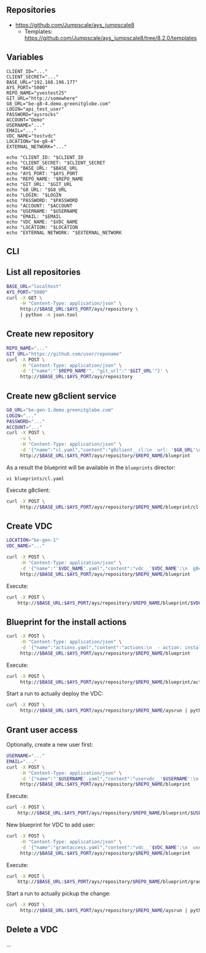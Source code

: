 
## Repositories

- https://github.com/Jumpscale/ays_jumpscale8
  - Templates: https://github.com/Jumpscale/ays_jumpscale8/tree/8.2.0/templates


## Variables

```
CLIENT_ID="..."
CLIENT_SECRET="..."
BASE_URL="192.168.196.177"
AYS_PORT="5000"
REPO_NAME="yvestest25"
GIT_URL="http://somewhere"
G8_URL="be-g8-4.demo.greenitglobe.com"
LOGIN="api_test_user"
PASSWORD="aysrocks"
ACCOUNT="Demo"
USERNAME="..."
EMAIL="..."
VDC_NAME="testvdc"
LOCATION="be-g8-4"
EXTERNAL_NETWORK="..."

echo "CLIENT_ID: "$CLIENT_ID
echo "CLIENT_SECRET: "$CLIENT_SECRET
echo "BASE_URL: "$BASE_URL
echo "AYS_PORT: "$AYS_PORT
echo "REPO_NAME: "$REPO_NAME
echo "GIT_URL: "$GIT_URL
echo "G8_URL: "$G8_URL
echo "LOGIN: "$LOGIN
echo "PASSWORD: "$PASSWORD
echo "ACCOUNT: "$ACCOUNT
echo "USERNAME: "$USERNAME
echo "EMAIL: "$EMAIL
echo "VDC_NAME: "$VDC_NAME
echo "LOCATION: "$LOCATION
echo "EXTERNAL NETWORK: "$EXTERNAL_NETWORK
```

## CLI



## List all repositories

```bash
BASE_URL="localhost"
AYS_PORT="5000"
curl -X GET \
     -H "Content-Type: application/json" \
     http://$BASE_URL:$AYS_PORT/ays/repository \
     | python -m json.tool
```

## Create new repository

```bash
REPO_NAME="..."
GIT_URL="https://github.com/user/reponame"
curl -X POST \
     -H "Content-Type: application/json" \
     -d '{"name":"'$REPO_NAME'", "git_url":"'$GIT_URL'"}' \
     http://$BASE_URL:$AYS_PORT/ays/repository
```

## Create new g8client service

```bash
G8_URL="be-gen-1.demo.greenitglobe.com"
LOGIN="..."
PASSWORD="..."
ACCOUNT="..."
curl -X POST \
     -v \
     -H "Content-Type: application/json" \
     -d '{"name":"cl.yaml","content":"g8client__cl:\n  url: '$G8_URL'\n  login: '$LOGIN'\n  password: '$PASSWORD'\n  account: '$ACCOUNT'"}' \
     http://$BASE_URL:$AYS_PORT/ays/repository/$REPO_NAME/blueprint
```

As a result the blueprint will be available in the `blueprints` director:
```
vi blueprints/cl.yaml
```

Execute g8client:
```bash
curl -X POST \
     http://$BASE_URL:$AYS_PORT/ays/repository/$REPO_NAME/blueprint/cl.yaml
```

## Create VDC

```bash
LOCATION="be-gen-1"
VDC_NAME="..."

curl -X POST \
     -H "Content-Type: application/json" \
     -d '{"name":"'$VDC_NAME'.yaml","content":"vdc__'$VDC_NAME':\n  g8client: cl\n  location: '$LOCATION'"}' \
     http://$BASE_URL:$AYS_PORT/ays/repository/$REPO_NAME/blueprint
```

Execute:
```bash
curl -X POST \
    http://$BASE_URL:$AYS_PORT/ays/repository/$REPO_NAME/blueprint/$VDC_NAME.yaml
```

## Blueprint for the install actions

```bash
curl -X POST \
     -H "Content-Type: application/json" \
     -d '{"name":"actions.yaml","content":"actions:\n  - action: install\n"}' \
     http://$BASE_URL:$AYS_PORT/ays/repository/$REPO_NAME/blueprint
```

Execute:
```bash
curl -X POST \
     http://$BASE_URL:$AYS_PORT/ays/repository/$REPO_NAME/blueprint/actions.yaml
```

Start a run to actually deploy the VDC:
```bash
curl -X POST \
     http://$BASE_URL:$AYS_PORT/ays/repository/$REPO_NAME/aysrun | python -m json.tool
```

## Grant user access

Optionally, create a new user first:

```bash
USERNAME="..."
EMAIL="..."
curl -X POST \
     -H "Content-Type: application/json" \
     -d '{"name":"'$USERNAME'.yaml","content":"uservdc__'$USERNAME':\n  g8client: cl\n  email: '$EMAIL'\n  provider: itsyouonline"}' \
     http://$BASE_URL:$AYS_PORT/ays/repository/$REPO_NAME/blueprint
```

Execute:
```bash
curl -X POST \
    http://$BASE_URL:$AYS_PORT/ays/repository/$REPO_NAME/blueprint/$USERNAME.yaml
```

New blueprint for VDC to add user:

``` bash
curl -X POST \
     -H "Content-Type: application/json" \
     -d '{"name":"grantaccess.yaml","content":"vdc__'$VDC_NAME':\n  uservdc:\n    - '$USERNAME'"}' \
     http://$BASE_URL:$AYS_PORT/ays/repository/$REPO_NAME/blueprint
```

Execute:
```bash
curl -X POST \
    http://$BASE_URL:$AYS_PORT/ays/repository/$REPO_NAME/blueprint/grantaccess.yaml
```

Start a run to actually pickup the change:
```bash
curl -X POST \
     http://$BASE_URL:$AYS_PORT/ays/repository/$REPO_NAME/aysrun | python -m json.tool
```

## Delete a VDC

...
